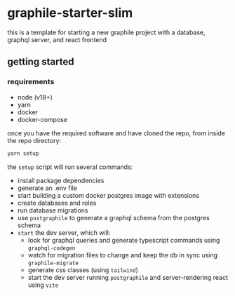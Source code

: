 # graphile-starter-slim

this is a template for starting a new graphile project with a database, graphql server, and react frontend

## getting started

### requirements

* node (v18+)
* yarn
* docker
* docker-compose

once you have the required software and have cloned the repo, from inside the repo directory:

``` sh
yarn setup
```

the `setup` script will run several commands:

* install package dependencies
* generate an .env file
* start building a custom docker postgres image with extensions
* create databases and roles
* run database migrations
* use `postgraphile` to generate a graphql schema from the postgres schema
* `start` the dev server, which will:
  * look for graphql queries and generate typescript commands using `graphql-codegen`
  * watch for migration files to change and keep the db in sync using `graphile-migrate`
  * generate css classes (using `tailwind`)
  * start the dev server running `postgraphile` and server-rendering react using `vite`
